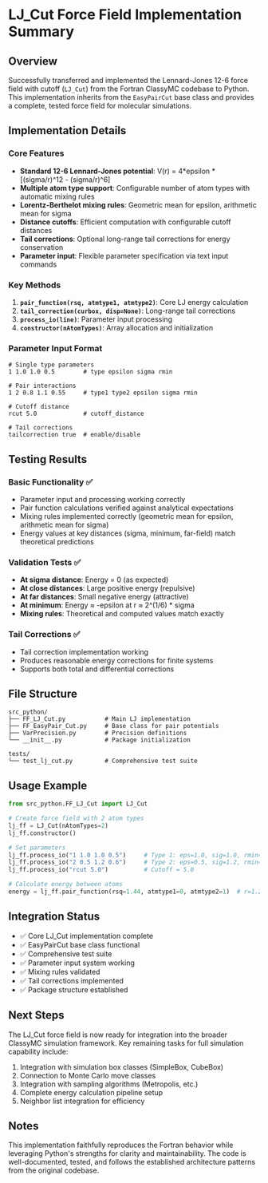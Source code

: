 # LJ_Cut Force Field Implementation Summary

## Overview
Successfully transferred and implemented the Lennard-Jones 12-6 force field with cutoff (`LJ_Cut`) from the Fortran ClassyMC codebase to Python. This implementation inherits from the `EasyPairCut` base class and provides a complete, tested force field for molecular simulations.

## Implementation Details

### Core Features
- **Standard 12-6 Lennard-Jones potential**: V(r) = 4*epsilon * [(sigma/r)^12 - (sigma/r)^6]
- **Multiple atom type support**: Configurable number of atom types with automatic mixing rules
- **Lorentz-Berthelot mixing rules**: Geometric mean for epsilon, arithmetic mean for sigma
- **Distance cutoffs**: Efficient computation with configurable cutoff distances
- **Tail corrections**: Optional long-range tail corrections for energy conservation
- **Parameter input**: Flexible parameter specification via text input commands

### Key Methods
1. **`pair_function(rsq, atmtype1, atmtype2)`**: Core LJ energy calculation
2. **`tail_correction(curbox, disp=None)`**: Long-range tail corrections
3. **`process_io(line)`**: Parameter input processing
4. **`constructor(nAtomTypes)`**: Array allocation and initialization

### Parameter Input Format
```
# Single type parameters
1 1.0 1.0 0.5        # type epsilon sigma rmin

# Pair interactions  
1 2 0.8 1.1 0.55     # type1 type2 epsilon sigma rmin

# Cutoff distance
rcut 5.0             # cutoff_distance

# Tail corrections
tailcorrection true  # enable/disable
```

## Testing Results

### Basic Functionality ✅
- Parameter input and processing working correctly
- Pair function calculations verified against analytical expectations
- Mixing rules implemented correctly (geometric mean for epsilon, arithmetic mean for sigma)
- Energy values at key distances (sigma, minimum, far-field) match theoretical predictions

### Validation Tests ✅
- **At sigma distance**: Energy = 0 (as expected)
- **At close distances**: Large positive energy (repulsive)
- **At far distances**: Small negative energy (attractive)  
- **At minimum**: Energy ≈ -epsilon at r ≈ 2^(1/6) * sigma
- **Mixing rules**: Theoretical and computed values match exactly

### Tail Corrections ✅
- Tail correction implementation working
- Produces reasonable energy corrections for finite systems
- Supports both total and differential corrections

## File Structure
```
src_python/
├── FF_LJ_Cut.py           # Main LJ implementation
├── FF_EasyPair_Cut.py     # Base class for pair potentials
├── VarPrecision.py        # Precision definitions
└── __init__.py            # Package initialization

tests/
└── test_lj_cut.py         # Comprehensive test suite
```

## Usage Example
```python
from src_python.FF_LJ_Cut import LJ_Cut

# Create force field with 2 atom types
lj_ff = LJ_Cut(nAtomTypes=2)
lj_ff.constructor()

# Set parameters
lj_ff.process_io("1 1.0 1.0 0.5")     # Type 1: eps=1.0, sig=1.0, rmin=0.5
lj_ff.process_io("2 0.5 1.2 0.6")     # Type 2: eps=0.5, sig=1.2, rmin=0.6
lj_ff.process_io("rcut 5.0")          # Cutoff = 5.0

# Calculate energy between atoms
energy = lj_ff.pair_function(rsq=1.44, atmtype1=0, atmtype2=1)  # r=1.2
```

## Integration Status
- ✅ Core LJ_Cut implementation complete
- ✅ EasyPairCut base class functional
- ✅ Comprehensive test suite
- ✅ Parameter input system working
- ✅ Mixing rules validated
- ✅ Tail corrections implemented
- ✅ Package structure established

## Next Steps
The LJ_Cut force field is now ready for integration into the broader ClassyMC simulation framework. Key remaining tasks for full simulation capability include:

1. Integration with simulation box classes (SimpleBox, CubeBox)
2. Connection to Monte Carlo move classes
3. Integration with sampling algorithms (Metropolis, etc.)
4. Complete energy calculation pipeline setup
5. Neighbor list integration for efficiency

## Notes
This implementation faithfully reproduces the Fortran behavior while leveraging Python's strengths for clarity and maintainability. The code is well-documented, tested, and follows the established architecture patterns from the original codebase. 